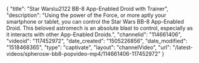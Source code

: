 {
    "title": "Star Wars\u2122 BB-8 App-Enabled Droid with Trainer",
    "description": "Using the power of the Force, or more aptly your smartphone or tablet, you can control the Star Wars BB-8 App-Enabled Droid. This beloved astromech is an absolute blast to control, especially as it interacts with other App-Enabled Droids.",
    "channelid": "114661406",
    "videoid": "117452972",
    "date_created": "1505226856",
    "date_modified": "1518468365",
    "type": "captivate",
    "layout": "channelVideo",
    "url": "\/latest-videos\/spherosw-bb8-popvideo-mp4\/114661406-117452972"
}